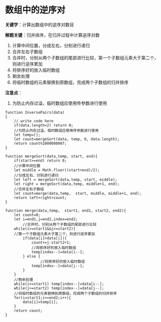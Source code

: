 # 数组中的逆序对

**关键字**：计算出数组中的逆序对数目

**解题关键**：归并排序，在归并过程中计算逆序对数

1. 计算中间位置，分成左右，分别进行递归
2. 合并左右子数组
3. 合并时，分别从两个子数组的尾部进行比较，第一个子数组元素大于第二个，则进行逆序累加
4. 将排序好的放入临时数组
5. 剩余处理
6. 将临时数组的元素替换到原数组，完成两个子数组的归并排序

**注意点**：

1. 为防止内存过溢，临时数组应使用传参数进行使用

```
function InversePairs(data)
{
    // write code here
    if(data.length<2) return 0;
    //为防止内存过溢，临时数组应使用传参数进行使用
    let temp=[];
    let count=mergeSort(data, temp, 0, data.length);
    return count%1000000007;
}

function mergeSort(data,temp, start, end){
    if(start>=end) return 0;
    //计算中间位置
    let middle = Math.floor((start+end)/2);
    //分成左右，分别进行递归
    let left = mergeSort(data,temp, start, middle);
    let right = mergeSort(data,temp, middle+1, end);
    //合并左右子数组
    let count=merge(data,temp,  start, middle, middle+1, end);
    return left+right+count;
}

function merge(data,temp,  start1, end1, start2, end2){
    let count=0;
    let i=end1,j=end2,index=end2;
 		//合并时，分别从两个子数组的尾部进行比较
    while(i>=start1&&j>=start2){
    //第一个子数组元素大于第二个，则进行逆序累加
        if(data[i]>data[j]){
            count+=j-start2+1;
            //将排序好的放入临时数组
            temp[index--]=data[i--];
        } else {
        		//将排序好的放入临时数组
            temp[index--]=data[j--];
        }
    }
    //剩余处理
    while(i>=start1) temp[index--]=data[i--];
    while(j>=start2) temp[index--]=data[j--];
    //将临时数组的元素替换到原数组，完成两个子数组的归并排序
    for(i=start1;i<=end2;i++){
        data[i]=temp[i];
    }
    return count;
}
```

